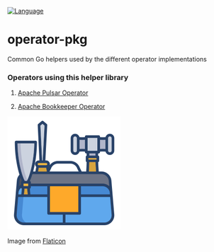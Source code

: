 [![Language](https://img.shields.io/badge/Language-Go-blue)](https://golang.org/)

# operator-pkg

Common Go helpers used by the different operator implementations

### Operators using this helper library 

1. [Apache Pulsar Operator](https://github.com/wiretld/pulsar-operator)

2. [Apache Bookkeeper Operator](https://github.com/wiretld/bookkeeper-operator)


![Utility Icon](utilities.png)

Image from [Flaticon](https://www.flaticon.com/free-icon/kit_2884240)